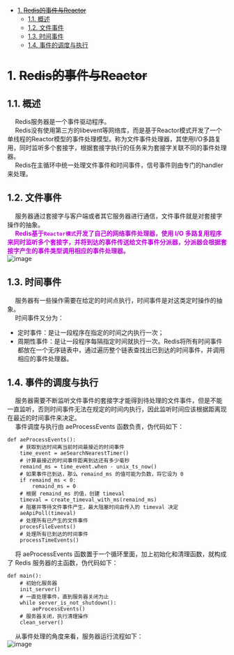 

<!-- TOC -->

- [1. ~~Redis的事件与Reactor~~](#1-redis的事件与reactor)
    - [1.1. 概述](#11-概述)
    - [1.2. 文件事件](#12-文件事件)
    - [1.3. 时间事件](#13-时间事件)
    - [1.4. 事件的调度与执行](#14-事件的调度与执行)

<!-- /TOC -->


# 1. ~~Redis的事件与Reactor~~  

<!--
Redis基于Reactor模式开发了网络事件处理
https://blog.csdn.net/weixin_45931215/article/details/118728932

https://blog.csdn.net/shandadadada/article/details/106175386
https://www.cnblogs.com/harvyxu/p/7499396.html
-->

## 1.1. 概述
&emsp; Redis服务器是一个事件驱动程序。  
&emsp; Redis没有使用第三方的libevent等网络库，而是基于Reactor模式开发了一个单线程的Reactor模型的事件处理模型。称为文件事件处理器，其使用I/O多路复用，同时监听多个套接字，根据套接字执行的任务来为套接字关联不同的事件处理器。  
&emsp; Redis在主循环中统一处理文件事件和时间事件，信号事件则由专门的handler来处理。  


## 1.2. 文件事件
&emsp; 服务器通过套接字与客户端或者其它服务器进行通信，文件事件就是对套接字操作的抽象。  
&emsp; **<font color = "clime">Redis基于`Reactor模式`开发了自己的网络事件处理器，使用 I/O 多路复用程序来同时监听多个套接字，并将到达的事件传送给文件事件分派器，分派器会根据套接字产生的事件类型调用相应的事件处理器。</font>**  
![image](https://gitee.com/wt1814/pic-host/raw/master/images/microService/Redis/redis-56.png)  

## 1.3. 时间事件
&emsp; 服务器有一些操作需要在给定的时间点执行，时间事件是对这类定时操作的抽象。  
&emsp; 时间事件又分为：  

* 定时事件：是让一段程序在指定的时间之内执行一次；  
* 周期性事件：是让一段程序每隔指定时间就执行一次。Redis将所有时间事件都放在一个无序链表中，通过遍历整个链表查找出已到达的时间事件，并调用相应的事件处理器。  

## 1.4. 事件的调度与执行
&emsp; 服务器需要不断监听文件事件的套接字才能得到待处理的文件事件，但是不能一直监听，否则时间事件无法在规定的时间内执行，因此监听时间应该根据距离现在最近的时间事件来决定。  
&emsp; 事件调度与执行由 aeProcessEvents 函数负责，伪代码如下：  

```
def aeProcessEvents():
    # 获取到达时间离当前时间最接近的时间事件
    time_event = aeSearchNearestTimer()
    # 计算最接近的时间事件距离到达还有多少毫秒
    remaind_ms = time_event.when - unix_ts_now()
    # 如果事件已到达，那么 remaind_ms 的值可能为负数，将它设为 0
    if remaind_ms < 0:
        remaind_ms = 0
    # 根据 remaind_ms 的值，创建 timeval
    timeval = create_timeval_with_ms(remaind_ms)
    # 阻塞并等待文件事件产生，最大阻塞时间由传入的 timeval 决定
    aeApiPoll(timeval)
    # 处理所有已产生的文件事件
    procesFileEvents()
    # 处理所有已到达的时间事件
    processTimeEvents()
```
&emsp; 将 aeProcessEvents 函数置于一个循环里面，加上初始化和清理函数，就构成了 Redis 服务器的主函数，伪代码如下：  

```
def main():
    # 初始化服务器
    init_server()
    # 一直处理事件，直到服务器关闭为止
    while server_is_not_shutdown():
        aeProcessEvents()
    # 服务器关闭，执行清理操作
    clean_server()
```
&emsp; 从事件处理的角度来看，服务器运行流程如下：  
![image](https://gitee.com/wt1814/pic-host/raw/master/images/microService/Redis/redis-57.png)  

 
